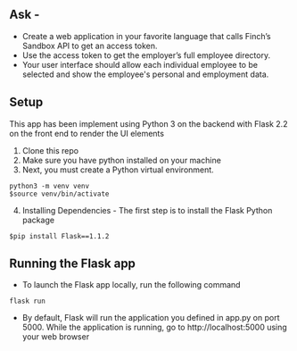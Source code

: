 ## Ask - 
+ Create a web application in your favorite language that calls Finch’s Sandbox API to get an access token.
+ Use the access token to get the employer’s full employee directory.
+ Your user interface should allow each individual employee to be selected and show the employee's personal and employment data.



## Setup
This app has been implement using Python 3 on the backend with Flask 2.2 on the front end to render the UI elements

1. Clone this repo
2. Make sure you have python installed on your machine
3. Next, you must create a Python virtual environment.
```
python3 -m venv venv
$source venv/bin/activate
```
4. Installing Dependencies - The first step is to install the Flask Python package
```
$pip install Flask==1.1.2
```

## Running the Flask app
+ To launch the Flask app locally, run the following command
```
flask run
```
+ By default, Flask will run the application you defined in app.py on port 5000. While the application is running, go to http://localhost:5000 using your web browser